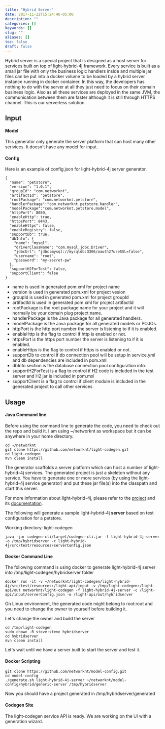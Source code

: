 ```yaml
---
title: "Hybrid Server"
date: 2017-11-22T15:24:40-05:00
description: ""
categories: []
keywords: []
slug: ""
aliases: []
toc: false
draft: false
---
```


Hybrid server is a special project that is designed as a host server for services built on top
of light-hybrid-4j framework. Every service is built as a small jar file with only the business
logic handlers inside and multiple jar files can be put into a docker volume to be loaded by a
hybrid server instance running in docker container. In this way, the developers has nothing to 
do with the server at all they just need to focus on their domain business logic. Also as all
these services are deployed in the same JVM, the communication between them are faster although
it is still through HTTPS channel. This is our serverless solution.   

## Input

#### Model

This generator only generate the server platform that can host many other serivices. It doesn't 
have any model for input.

#### Config

Here is an example of config.json for light-hybrid-4j server generator.
 
```
{
  "name": "petstore",
  "version": "1.0.1",
  "groupId": "com.networknt",
  "artifactId": "petstore",
  "rootPackage": "com.networknt.petstore",
  "handlerPackage":"com.networknt.petstore.handler",
  "modelPackage":"com.networknt.petstore.model",
  "httpPort": 8080,
  "enableHttp": true,
  "httpsPort": 8443,
  "enableHttps": false,
  "enableRegistry": false,
  "supportDb": true,
  "dbInfo": {
    "name": "mysql",
    "driverClassName": "com.mysql.jdbc.Driver",
    "jdbcUrl": "jdbc:mysql://mysqldb:3306/oauth2?useSSL=false",
    "username": "root",
    "password": "my-secret-pw"
  },
  "supportH2ForTest": false,
  "supportClient": false
}
```

- name is used in generated pom.xml for project name
- version is used in generated pom.xml for project vesion
- groupId is used in generated pom.xml for project groupId
- artifactId is used in generated pom.xml for project artifactId
- rootPackage is the root package name for your project and it will normally be your domain plug project name.
- handlerPackage is the Java package for all generated handlers. 
- modelPackage is the Java package for all generated models or POJOs.
- httpPort is the http port number the server is listening to if it is enabled.
- enableHttp is the flag to control if http is enabled or not.
- httpsPort is the https port number the server is listening to if it is enabled.
- enableHttps is the flag to control if https is enabled or not.
- supportDb to control if db connection pool will be setup in service.yml and db dependencies are included in pom.xml
- dbInfo section is the database connection pool configuration info.
- supportH2ForTest is a flag to control if H2 code is included in the test server and H2 jar is included in pom.mxl
- supportClient is a flag to control if client module is included in the generated project to call other services.


## Usage

#### Java Command line

Before using the command line to generate the code, you need to check out the repo and build it.
I am using ~/networknt as workspace but it can be anywhere in your home directory.  

```
cd ~/networknt
git clone https://github.com/networknt/light-codegen.git
cd light-codegen
mvn clean install
```

The generator scaffolds a server platform which can host a number of light-hybrid-4j services.
The generated project is just a skeleton without any service. You have to generate one or more 
services (by using the light-hybrid-4j service generator) and put these jar file(s) into the 
classpath and start this server.

For more information about light-hybrid-4j, please refer to the [project][] 
and its [documentation][].

The following will generate a sample light-hybrid-4j **server** based on test configuration for 
a petstore. 

Working directory: light-codegen

```
java -jar codegen-cli/target/codegen-cli.jar -f light-hybrid-4j-server -o /tmp/hybridserver -c light-hybrid-4j/src/test/resources/serverConfig.json
```


#### Docker Command Line

The following command is using docker to generate light-hybrid-4j server into 
/tmp/light-codegen/hybridserver folder

```
docker run -it -v ~/networknt/light-codegen/light-hybrid-4j/src/test/resources:/light-api/input -v /tmp/light-codegen:/light-api/out networknt/light-codegen -f light-hybrid-4j-server -c /light-api/input/serverConfig.json -o /light-api/out/hybridserver
```

On Linux environment, the generated code might belong to root:root and you need to change the
owner to yourself before building it. 

Let's change the owner and build the server

```
cd /tmp/light-codegen
sudo chown -R steve:steve hybridserver
cd hybridserver
mvn clean install
```

Let's wait until we have a server built to start the server and test it.


#### Docker Scripting

```
git clone https://github.com/networknt/model-config.git
cd model-config
./generate.sh light-hybrid-4j-server ~/networknt/model-config/hybrid/generic-server /tmp/hybridserver
```

Now you should have a project generated in /tmp/hybridserver/generated

#### Codegen Site

The light-codegen service API is ready. We are working on the UI with a generation wizard.
 
[documentation]: http://localhost:1313/style/light-hybrid-4j/
[project]: https://github.com/networknt/light-hybrid-4j
